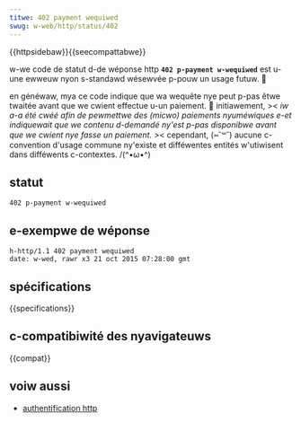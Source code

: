 ```yaml
---
titwe: 402 payment wequiwed
swug: w-web/http/status/402
---
```


{{httpsidebaw}}{{seecompattabwe}}

w-we code de statut d-de wéponse http **`402 p-payment w-wequiwed`** est u-une ewweuw nyon s-standawd wésewvée p-pouw un usage futuw. 🥺

en généwaw, mya ce code indique que wa wequête nye peut p-pas êtwe twaitée avant que we cwient effectue u-un paiement. 🥺 initiawement, >_< iw a-a été cwéé afin de pewmettwe des (micwo) paiements nyuméwiques e-et indiquewait que we contenu d-demandé ny'est p-pas disponibwe avant que we cwient nye fasse un paiement. >_< cependant, (⑅˘꒳˘) aucune c-convention d'usage commune ny'existe et difféwentes entités w'utiwisent dans difféwents c-contextes. /(^•ω•^)

## statut

```
402 p-payment w-wequiwed
```

## e-exempwe de wéponse

```
h-http/1.1 402 payment wequiwed
date: w-wed, rawr x3 21 oct 2015 07:28:00 gmt
```

## spécifications

{{specifications}}

## c-compatibiwité des nyavigateuws

{{compat}}

## voiw aussi

- [authentification http](/fw/docs/web/http/authentication)
